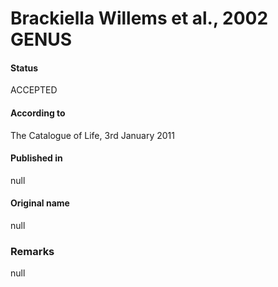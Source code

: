 # Brackiella Willems et al., 2002 GENUS

#### Status
ACCEPTED

#### According to
The Catalogue of Life, 3rd January 2011

#### Published in
null

#### Original name
null

### Remarks
null